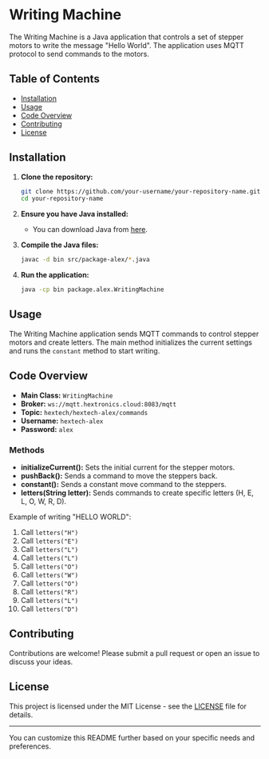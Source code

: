 # Writing Machine

The Writing Machine is a Java application that controls a set of stepper motors to write the message "Hello World". The application uses MQTT protocol to send commands to the motors.

## Table of Contents

- [Installation](#installation)
- [Usage](#usage)
- [Code Overview](#code-overview)
- [Contributing](#contributing)
- [License](#license)

## Installation

1. **Clone the repository:**
   ```bash
   git clone https://github.com/your-username/your-repository-name.git
   cd your-repository-name
   ```

2. **Ensure you have Java installed:**
   - You can download Java from [here](https://www.oracle.com/java/technologies/javase-downloads.html).

3. **Compile the Java files:**
   ```bash
   javac -d bin src/package-alex/*.java
   ```

4. **Run the application:**
   ```bash
   java -cp bin package.alex.WritingMachine
   ```

## Usage

The Writing Machine application sends MQTT commands to control stepper motors and create letters. The main method initializes the current settings and runs the `constant` method to start writing.

## Code Overview

- **Main Class:** `WritingMachine`
- **Broker:** `ws://mqtt.hextronics.cloud:8083/mqtt`
- **Topic:** `hextech/hextech-alex/commands`
- **Username:** `hextech-alex`
- **Password:** `alex`

### Methods

- **initializeCurrent():** Sets the initial current for the stepper motors.
- **pushBack():** Sends a command to move the steppers back.
- **constant():** Sends a constant move command to the steppers.
- **letters(String letter):** Sends commands to create specific letters (H, E, L, O, W, R, D).

Example of writing "HELLO WORLD":

1. Call `letters("H")`
2. Call `letters("E")`
3. Call `letters("L")`
4. Call `letters("L")`
5. Call `letters("O")`
6. Call `letters("W")`
7. Call `letters("O")`
8. Call `letters("R")`
9. Call `letters("L")`
10. Call `letters("D")`

## Contributing

Contributions are welcome! Please submit a pull request or open an issue to discuss your ideas.

## License

This project is licensed under the MIT License - see the [LICENSE](LICENSE) file for details.

---

You can customize this README further based on your specific needs and preferences.
